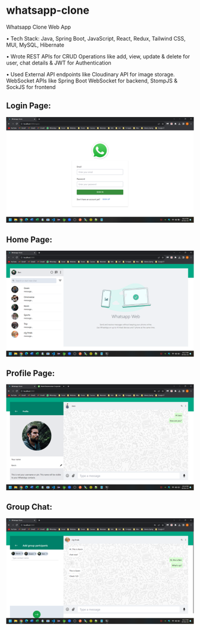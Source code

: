 # whatsapp-clone

Whatsapp Clone Web App

• Tech Stack: Java, Spring Boot, JavaScript, React, Redux, Tailwind CSS, MUI, MySQL, Hibernate

• Wrote REST APIs for CRUD Operations like add, view, update & delete for user, chat details & JWT for Authentication

• Used External API endpoints like Cloudinary API for image storage. WebSocket APIs like Spring Boot WebSocket for backend, StompJS & SockJS for frontend


## Login Page:

![Alt text](https://github.com/bbazwalt/whatsapp-clone/blob/main/screenshots/login-page.png)

## Home Page:

![Alt text](https://github.com/bbazwalt/whatsapp-clone/blob/main/screenshots/home-page.png)

## Profile Page:

![Alt text](https://github.com/bbazwalt/whatsapp-clone/blob/main/screenshots/profile-page.png)

## Group Chat:

![Alt text](https://github.com/bbazwalt/whatsapp-clone/blob/main/screenshots/group-chat.png)
